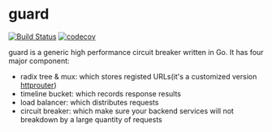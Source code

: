 # guard

[![Build Status](https://travis-ci.org/jiajunhuang/guard.svg?branch=master)](https://travis-ci.org/jiajunhuang/guard)
[![codecov](https://codecov.io/gh/jiajunhuang/guard/branch/master/graph/badge.svg)](https://codecov.io/gh/jiajunhuang/guard)

guard is a generic high performance circuit breaker written in Go. It has four major component:

- radix tree & mux: which stores registed URLs(it's a customized version [httprouter](https://github.com/julienschmidt/httprouter))
- timeline bucket: which records response results
- load balancer: which distributes requests
- circuit breaker: which make sure your backend services will not breakdown by a large quantity of requests
